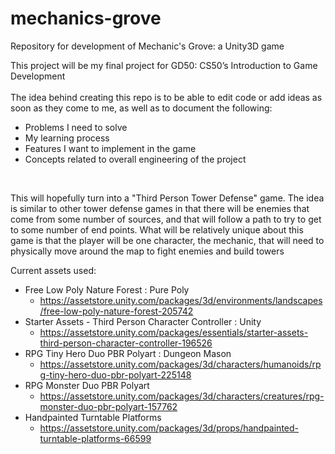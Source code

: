# mechanics-grove
Repository for development of Mechanic's Grove: a Unity3D game

This project will be my final project for GD50: CS50’s Introduction to Game Development<br>
<br>
The idea behind creating this repo is to be able to edit code or add ideas as soon as they come to me, as well as to document the following:<br>
- Problems I need to solve
- My learning process
- Features I want to implement in the game
- Concepts related to overall engineering of the project
<br>
<p>
This will hopefully turn into a "Third Person Tower Defense" game. The idea is similar to other tower defense
games in that there will be enemies that come from some number of sources, and that will follow a path to try
to get to some number of end points. What will be relatively unique about this game is that the player 
will be one character, the mechanic, that will need to physically move around the map to fight enemies and build towers
</p>

Current assets used:<br>
- Free Low Poly Nature Forest : Pure Poly<br>
    - https://assetstore.unity.com/packages/3d/environments/landscapes/free-low-poly-nature-forest-205742<br>
- Starter Assets - Third Person Character Controller : Unity<br>
    - https://assetstore.unity.com/packages/essentials/starter-assets-third-person-character-controller-196526<br>
- RPG Tiny Hero Duo PBR Polyart : Dungeon Mason<br>
    - https://assetstore.unity.com/packages/3d/characters/humanoids/rpg-tiny-hero-duo-pbr-polyart-225148<br>
- RPG Monster Duo PBR Polyart
    - https://assetstore.unity.com/packages/3d/characters/creatures/rpg-monster-duo-pbr-polyart-157762
- Handpainted Turntable Platforms <br>
    - https://assetstore.unity.com/packages/3d/props/handpainted-turntable-platforms-66599